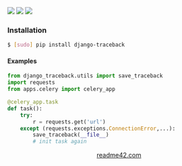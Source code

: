 <!--
https://readme42.com
-->


[![](https://img.shields.io/pypi/v/django-traceback.svg?maxAge=3600)](https://pypi.org/project/django-traceback/)
[![](https://img.shields.io/badge/License-Unlicense-blue.svg?longCache=True)](https://unlicense.org/)
[![](https://github.com/andrewp-as-is/django-traceback.py/workflows/tests42/badge.svg)](https://github.com/andrewp-as-is/django-traceback.py/actions)

### Installation
```bash
$ [sudo] pip install django-traceback
```

#### Examples
```python
from django_traceback.utils import save_traceback
import requests
from apps.celery import celery_app

@celery_app.task
def task():
    try:
        r = requests.get('url')
    except (requests.exceptions.ConnectionError,...):
        save_traceback(__file__)
        # init task again
```

<p align="center">
    <a href="https://readme42.com/">readme42.com</a>
</p>
